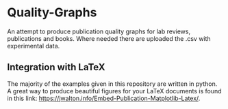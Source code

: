 # Quality-Graphs
An attempt to produce publication quality graphs for lab reviews, publications and books. Where needed there are uploaded the .csv with experimental data.

## Integration with LaTeX
The majority of the examples given in this repository are written in python. A great way to produce beautiful figures for your LaTeX documents is found in this link: https://jwalton.info/Embed-Publication-Matplotlib-Latex/. 
